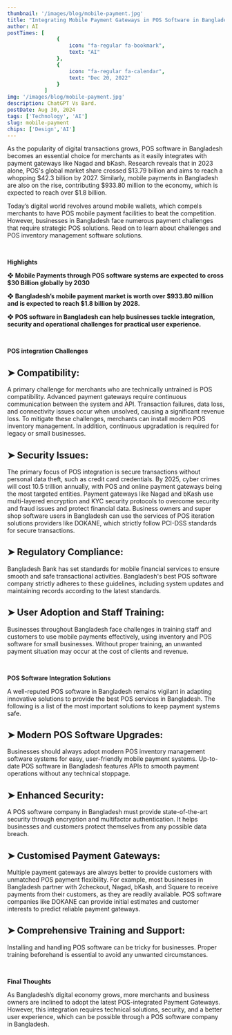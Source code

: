 ```yaml
---
thumbnail: '/images/blog/mobile-payment.jpg'
title: "Integrating Mobile Payment Gateways in POS Software in Bangladesh"
author: AI
postTimes: [
                {
                    icon: "fa-regular fa-bookmark",
                    text: "AI"
                },
                {
                    icon: "fa-regular fa-calendar",
                    text: "Dec 20, 2022"
                }
            ]
img: '/images/blog/mobile-payment.jpg'       
description: ChatGPT Vs Bard.
postDate: Aug 30, 2024
tags: ['Technology', 'AI']
slug: mobile-payment
chips: ['Design','AI']
---
```

As the popularity of digital transactions grows, POS software in Bangladesh becomes an essential choice for merchants as it easily integrates with payment gateways like Nagad and bKash. Research reveals that in 2023 alone, POS's global market share crossed $13.79 billion and aims to reach a whopping $42.3 billion by 2027. Similarly, mobile payments in Bangladesh are also on the rise, contributing $933.80 million to the economy, which is expected to reach over $1.8 billion. 
 
Today’s digital world revolves around mobile wallets, which compels merchants to have POS mobile payment facilities to beat the competition. However, businesses in Bangladesh face numerous payment challenges that require strategic POS solutions. Read on to learn about challenges and POS inventory management software solutions.

&nbsp;

**Highlights** 
&nbsp;
 
**❖	Mobile Payments through POS software systems are expected to cross $30 Billion globally by 2030**

**❖	Bangladesh’s mobile payment market is worth over $933.80 million and is expected to reach $1.8 billion by 2028.**

**❖	POS software in Bangladesh can help businesses tackle integration, security and operational challenges for practical user experience.** 

&nbsp;

**POS integration Challenges** 
&nbsp;
## ➤ Compatibility: 
A primary challenge for merchants who are technically untrained is POS compatibility. Advanced payment gateways require continuous communication between the system and API. Transaction failures, data loss, and connectivity issues occur when unsolved, causing a significant revenue loss. To mitigate these challenges, merchants can install modern POS inventory management. In addition, continuous upgradation is required for legacy or small businesses. 
## ➤ Security Issues:
The primary focus of POS integration is secure transactions without personal data theft, such as credit card credentials. By 2025, cyber crimes will cost 10.5 trillion annually, with POS and online payment gateways being the most targeted entities. Payment gateways like Nagad and bKash use multi-layered encryption and KYC security protocols to overcome security and fraud issues and protect financial data. Business owners and super shop software users in Bangladesh can use the services of POS iteration solutions providers like DOKANE, which strictly follow PCI-DSS standards for secure transactions. 
## ➤ Regulatory Compliance: 
Bangladesh Bank has set standards for mobile financial services to ensure smooth and safe transactional activities. Bangladesh's best POS software company strictly adheres to these guidelines, including system updates and maintaining records according to the latest standards.
## ➤ User Adoption and Staff Training:
Businesses throughout Bangladesh face challenges in training staff and customers to use mobile payments effectively, using inventory and POS software for small businesses. Without proper training, an unwanted payment situation may occur at the cost of clients and revenue.

&nbsp;

**POS Software Integration Solutions**



A well-reputed POS software in Bangladesh remains vigilant in adapting innovative solutions to provide the best POS services in Bangladesh. The following is a list of the most important solutions to keep payment systems safe. 

## ➤ Modern POS Software Upgrades:
Businesses should always adopt modern POS inventory management software systems for easy, user-friendly mobile payment systems. Up-to-date POS software in Bangladesh features APIs to smooth payment operations without any technical stoppage. 
## ➤ Enhanced Security:
A POS software company in Bangladesh must provide state-of-the-art security through encryption and multifactor authentication. It helps businesses and customers protect themselves from any possible data breach. 
## ➤ Customised Payment Gateways:
Multiple payment gateways are always better to provide customers with unmatched POS payment flexibility. For example, most businesses in Bangladesh partner with 2checkout, Nagad, bKash, and Square to receive payments from their customers, as they are readily available. POS software companies like DOKANE can provide initial estimates and customer interests to predict reliable payment gateways. 
## ➤	Comprehensive Training and Support:
Installing and handling POS software can be tricky for businesses. Proper training beforehand is essential to avoid any unwanted circumstances. 

&nbsp;

**Final Thoughts**


As Bangladesh’s digital economy grows, more merchants and business owners are inclined to adopt the latest POS-integrated Payment Gateways. However, this integration requires technical solutions, security, and a better user experience, which can be possible through a POS software company in Bangladesh. 
<!-- In today's ever-evolving tech world, **AI tools like ChatGPT and Google Bard** have significantly influenced how we code. While both AI-powered tools have unique features and capabilities, the debate about which one performs better in coding continues to grow.

> **So, how do ChatGPT and Bard compare when it comes to assisting coders?**  
> Let’s explore their core differences, strengths, and potential challenges.

## The Battle of AI Coding Assistants

ChatGPT, developed by OpenAI, and Google Bard, an AI chatbot from Google, are at the forefront of natural language processing and coding support. **ChatGPT** is widely known for its vast knowledge base, conversational abilities, and versatility in generating code across various programming languages.

On the other hand, **Bard** leverages Google’s extensive search and data resources to generate more precise, contextually aware solutions.

<br>  
![ChatGPT Vs Bard - Coding Battle](/images/blog/mobile-payment.jpg)

## ➤ Coding Accuracy and Support

When it comes to coding assistance, **ChatGPT** is praised for its flexibility in generating code snippets, offering explanations, and even debugging certain types of code. **Bard**, while newer in the space, provides more tailored responses based on real-time web data, making it ideal for dynamic, up-to-date queries.

### ChatGPT's Strengths:  
- Wide range of language support (Python, JavaScript, C++, etc.)  
- Excellent conversational flow for coding queries  
- Helpful for brainstorming coding solutions

### Bard's Strengths:  
- Real-time web-based responses  
- Contextually precise code generation  
- Potentially better for up-to-date language trends

## ➤ Debugging Capabilities

When comparing debugging capabilities, **ChatGPT** offers more flexibility in explaining errors and potential fixes across a range of programming languages. Bard, while useful for real-time queries, is still evolving in this area.

> “Debugging with AI tools has never been easier, but each tool has its nuances.”

## ➤ Real-World Application of Code

**ChatGPT** excels in creative problem-solving, helping developers think outside the box. However, **Bard's** web-based approach provides access to the latest coding practices, making it a better choice for developers needing real-time solutions for web and mobile apps.

## Conclusion

While both **ChatGPT** and **Bard** have their strengths, the choice of which AI tool is better for coding largely depends on your specific needs. **ChatGPT** is ideal for well-rounded coding support, while **Bard** may shine with real-time, data-driven responses.

Ultimately, both tools push the boundaries of how AI can assist in coding, making the development process more efficient and intuitive. -->
